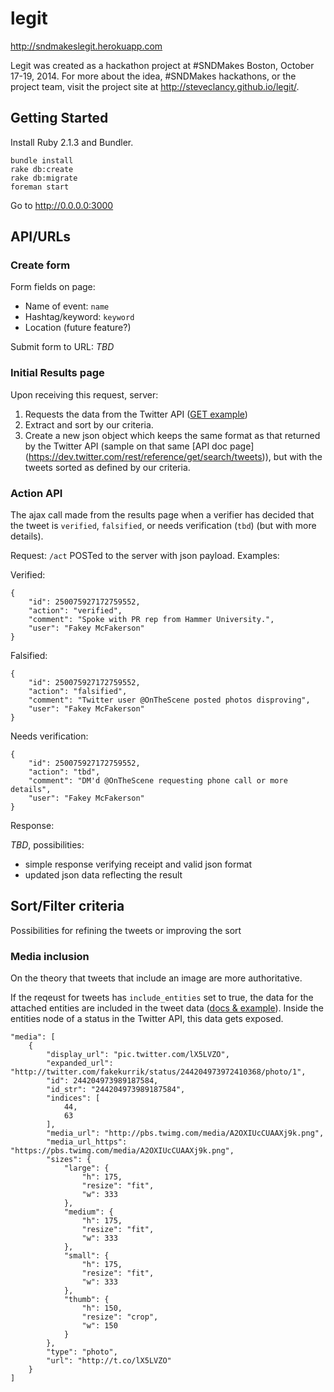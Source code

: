 # legit

http://sndmakeslegit.herokuapp.com

Legit was created as a hackathon project at #SNDMakes Boston, October 17-19, 2014.  For more about the idea, #SNDMakes hackathons, or the project team, visit the project site at http://steveclancy.github.io/legit/.

## Getting Started

Install Ruby 2.1.3 and Bundler.

    bundle install
    rake db:create
    rake db:migrate
    foreman start

Go to http://0.0.0.0:3000

## API/URLs

### Create form

Form fields on page:

* Name of event: `name`
* Hashtag/keyword: `keyword`
* Location (future feature?)

Submit form to URL: _TBD_

### Initial Results page

Upon receiving this request, server:

1. Requests the data from the Twitter API ([GET
   example](https://dev.twitter.com/rest/reference/get/search/tweets))
2. Extract and sort by our criteria.
3. Create a new json object which keeps the same format as that
   returned by the Twitter API (sample on that same [API doc page]
   (https://dev.twitter.com/rest/reference/get/search/tweets)),
   but with the tweets sorted as defined by our criteria.

### Action API

The ajax call made from the results page when a verifier has decided
that the tweet is `verified`, `falsified`, or needs verification
(`tbd`) (but with more details).

Request: `/act` POSTed to the server with json payload. Examples:

Verified:

    {
        "id": 250075927172759552,
        "action": "verified",
        "comment": "Spoke with PR rep from Hammer University.",
        "user": "Fakey McFakerson"
    }

Falsified:

    {
        "id": 250075927172759552,
        "action": "falsified",
        "comment": "Twitter user @OnTheScene posted photos disproving",
        "user": "Fakey McFakerson"
    }


Needs verification:

    {
        "id": 250075927172759552,
        "action": "tbd",
        "comment": "DM'd @OnTheScene requesting phone call or more details",
        "user": "Fakey McFakerson"
    }

Response: 

_TBD_, possibilities:

* simple response verifying receipt and valid json format
* updated json data reflecting the result

## Sort/Filter criteria

Possibilities for refining the tweets or improving the sort

### Media inclusion

On the theory that tweets that include an image are more authoritative. 

If the reqeust for tweets has `include_entities` set to true, the data
for the attached entities are included in the tweet data
([docs & example](https://dev.twitter.com/overview/api/entities-in-twitter-objects)). Inside
the entities node of a status in the Twitter API, this data gets
exposed.

    "media": [
        {
            "display_url": "pic.twitter.com/lX5LVZO",
            "expanded_url": "http://twitter.com/fakekurrik/status/244204973972410368/photo/1",
            "id": 244204973989187584,
            "id_str": "244204973989187584",
            "indices": [
                44,
                63
            ],
            "media_url": "http://pbs.twimg.com/media/A2OXIUcCUAAXj9k.png",
            "media_url_https": "https://pbs.twimg.com/media/A2OXIUcCUAAXj9k.png",
            "sizes": {
                "large": {
                    "h": 175,
                    "resize": "fit",
                    "w": 333
                },
                "medium": {
                    "h": 175,
                    "resize": "fit",
                    "w": 333
                },
                "small": {
                    "h": 175,
                    "resize": "fit",
                    "w": 333
                },
                "thumb": {
                    "h": 150,
                    "resize": "crop",
                    "w": 150
                }
            },
            "type": "photo",
            "url": "http://t.co/lX5LVZO"
        }
    ]

